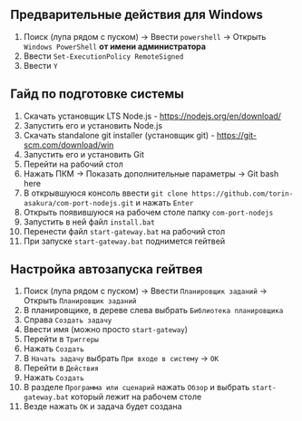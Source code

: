 ## Предварительные действия для Windows

1. Поиск (лупа рядом с пуском) -> Ввести `powershell` -> Открыть `Windows PowerShell` **от имени администратора**
2. Ввести `Set-ExecutionPolicy RemoteSigned`
3. Ввести `Y`

## Гайд по подготовке системы

1. Скачать установщик LTS Node.js - https://nodejs.org/en/download/
2. Запустить его и установить Node.js
3. Скачать standalone git installer (установщик git) - https://git-scm.com/download/win
4. Запустить его и установить Git
5. Перейти на рабочий стол
6. Нажать ПКМ -> Показать дополнительные параметры -> Git bash here
7. В открывшуюся консоль ввести `git clone https://github.com/torin-asakura/com-port-nodejs.git` и нажать `Enter`
8. Открыть появившуюся на рабочем столе папку `com-port-nodejs`
9. Запустить в ней файл `install.bat`
10. Перенести файл `start-gateway.bat` на рабочий стол
11. При запуске `start-gateway.bat` поднимется гейтвей

## Настройка автозапуска гейтвея

1. Поиск (лупа рядом с пуском) -> Ввести `Планировщик заданий` -> Открыть `Планировщик заданий`
2. В планировщике, в дереве слева выбрать `Библиотека планировщика`
3. Справа `Создать задачу`
4. Ввести имя (можно просто `start-gateway`)
5. Перейти в `Триггеры`
6. Нажать `Создать`
7. В `Начать задачу` выбрать `При входе в систему` -> `OK`
8. Перейти в `Действия`
9. Нажать `Создать`
10. В разделе `Программа или сценарий` нажать `Обзор` и выбрать `start-gateway.bat` который лежит на рабочем столе
11. Везде нажать `ОК` и задача будет создана
